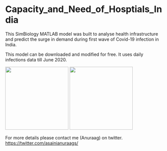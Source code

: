 # Capacity_and_Need_of_Hosptials_India

This SimBiology MATLAB model was built to analyse health infrastructure and predict the surge in demand during first wave of Covid-19 infection in India. 

This model can be downloaded and modified for free. It uses daily infections data till June 2020.

<img src="https://user-images.githubusercontent.com/4871646/115918428-230bf280-a495-11eb-840d-7544d92615f9.jpg" width="200"> <img src="https://user-images.githubusercontent.com/4871646/115918464-2acb9700-a495-11eb-8bd0-8fbc6cb40491.jpg" width="200">

For more details please contact me (Anuraag) on twitter. 
https://twitter.com/asainianuraags/

